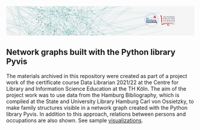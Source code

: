<img style="float: center; margin-right: 20px;" src="images/header.png">

## Network graphs built with the Python library Pyvis

The materials archived in this repository were created as part of a project work of the certificate course Data Librarian 2021/22 at the Centre for Library and Information Science Education at the TH Köln. The aim of the project work was to use data from the Hamburg Bibliography, which is compiled at the State and University Library Hamburg Carl von Ossietzky, to make family structures visible in a network graph created with the Python library Pyvis. In addition to this approach, relations between persons and occupations are also shown. See sample [visualizations](https://schumahe.github.io/hhbib_networkGraph/).



